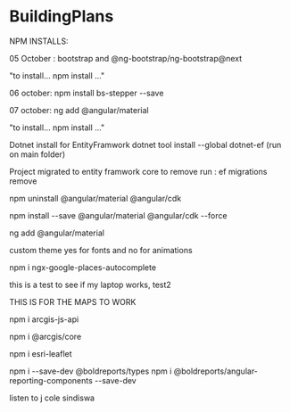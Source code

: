 # BuildingPlans

NPM INSTALLS:

05 October : bootstrap and @ng-bootstrap/ng-bootstrap@next

"to install... npm install ..."

06 october: npm install bs-stepper --save

07 october: ng add @angular/material

"to install... npm install ..."

Dotnet install for EntityFramwork
dotnet tool install --global dotnet-ef (run on main folder)


Project migrated to entity framwork core 
to remove run : ef migrations remove

npm uninstall @angular/material @angular/cdk

npm install --save @angular/material @angular/cdk --force

ng add @angular/material

custom theme
yes for fonts
and no for animations


npm i ngx-google-places-autocomplete

this is a test to see if my laptop works, test2


THIS IS FOR THE MAPS TO WORK

npm i arcgis-js-api

npm i @arcgis/core

npm i esri-leaflet



npm i --save-dev @boldreports/types
npm i @boldreports/angular-reporting-components --save-dev

listen to j cole
sindiswa 